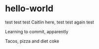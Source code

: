 # hello-world
test test test 
Caitlin here, test test again test 

Learning to commit, apparently 

Tacos, pizza and diet coke 
